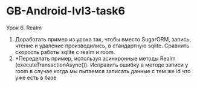 # GB-Android-lvl3-task6
Урок 6. Realm
1. Доработать пример из урока так, чтобы вместо SugarORM, запись, чтение и удаление производились, в стандартную sqlite. Сравнить скорость работы sqlite с realm и room.
2. *Переделать пример, используя асинхронные методы Realm (executeTransactionAsync()). Исправить ошибку в методе записи у room в случае когда мы пытаемся записать данные с тем же id что уже есть в базе
